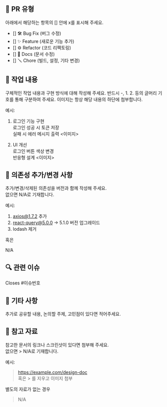 ## 📝 PR 유형

아래에서 해당하는 항목의 [] 안에 x를 표시해 주세요.

- [] 🛠️ Bug Fix (버그 수정)
- [] ✨ Feature (새로운 기능 추가)
- [] ⚙️ Refactor (코드 리팩토링)
- [] 📄 Docs (문서 수정)
- [] 🪛 Chore (빌드, 설정, 기타 변경)

## 🔧 작업 내용

구체적인 작업 내용과 구현 방식에 대해 작성해 주세요.
반드시 -, 1. 2. 등의 글머리 기호를 통해 구분하여 주세요.
이미지는 항상 해당 내용의 하단에 첨부합니다.

예시:

1. 로그인 기능 구현  
   로그인 성공 시 토큰 저장  
   실패 시 에러 메시지 출력
   <이미지>

2. UI 개선  
   로그인 버튼 색상 변경  
   반응형 설계
   <이미지>

## 📄 의존성 추가/변경 사항

추가/변경/삭제된 의존성을 버전과 함께 작성해 주세요.  
없으면 N/A로 기재합니다.

예시:

1. axios@1.7.2 추가
2. react-query@5.0.0 → 5.1.0 버전 업그레이드
3. lodash 제거

혹은

N/A

## 🔍 관련 이슈

Closes #이슈번호

## 💬 기타 사항

추가로 공유할 내용, 논의할 주제, 고민점이 있다면 적어주세요.

## 📂 참고 자료

참고한 문서의 링크나 스크린샷이 있다면 첨부해 주세요.  
없으면 > N/A로 기재합니다.

예시:

> https://example.com/design-doc  
> 혹은 > 를 지우고 이미지 첨부

별도의 자료가 없는 경우

> N/A
